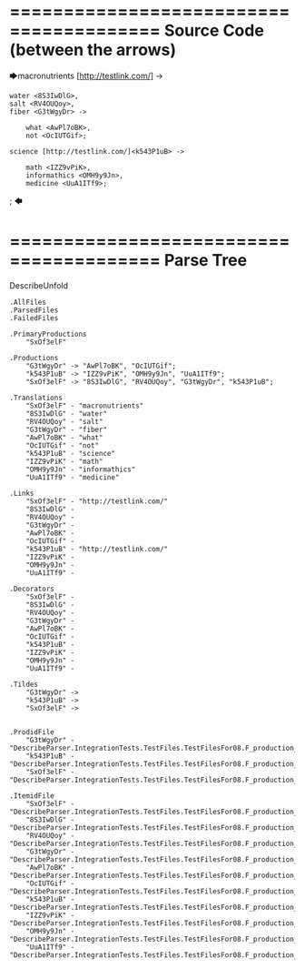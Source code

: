 ========================================
Source Code (between the arrows)
========================================

🡆macronutrients [http://testlink.com/]<SxOf3elF> ->

	water <8S3IwDlG>,
    salt <RV4OUQoy>,
    fiber <G3tWgyDr> ->

        what <AwPl7oBK>,
        not <OcIUTGif>;
	
	science [http://testlink.com/]<k543P1uB> ->
		
		math <IZZ9vPiK>,
		informathics <OMH9y9Jn>,
		medicine <UuA1ITf9>;
;
🡄

========================================
Parse Tree
========================================
DescribeUnfold

    .AllFiles
    .ParsedFiles
    .FailedFiles

    .PrimaryProductions
        "SxOf3elF" 

    .Productions
        "G3tWgyDr" -> "AwPl7oBK", "OcIUTGif";
        "k543P1uB" -> "IZZ9vPiK", "OMH9y9Jn", "UuA1ITf9";
        "SxOf3elF" -> "8S3IwDlG", "RV4OUQoy", "G3tWgyDr", "k543P1uB";

    .Translations
        "SxOf3elF" - "macronutrients"
        "8S3IwDlG" - "water"
        "RV4OUQoy" - "salt"
        "G3tWgyDr" - "fiber"
        "AwPl7oBK" - "what"
        "OcIUTGif" - "not"
        "k543P1uB" - "science"
        "IZZ9vPiK" - "math"
        "OMH9y9Jn" - "informathics"
        "UuA1ITf9" - "medicine"

    .Links
        "SxOf3elF" - "http://testlink.com/"
        "8S3IwDlG" - 
        "RV4OUQoy" - 
        "G3tWgyDr" - 
        "AwPl7oBK" - 
        "OcIUTGif" - 
        "k543P1uB" - "http://testlink.com/"
        "IZZ9vPiK" - 
        "OMH9y9Jn" - 
        "UuA1ITf9" - 

    .Decorators
        "SxOf3elF" - 
        "8S3IwDlG" - 
        "RV4OUQoy" - 
        "G3tWgyDr" - 
        "AwPl7oBK" - 
        "OcIUTGif" - 
        "k543P1uB" - 
        "IZZ9vPiK" - 
        "OMH9y9Jn" - 
        "UuA1ITf9" - 

    .Tildes
        "G3tWgyDr" -> 
        "k543P1uB" -> 
        "SxOf3elF" -> 


    .ProdidFile
        "G3tWgyDr" - "DescribeParser.IntegrationTests.TestFiles.TestFilesFor08.F_production_in_production5.ds"
        "k543P1uB" - "DescribeParser.IntegrationTests.TestFiles.TestFilesFor08.F_production_in_production5.ds"
        "SxOf3elF" - "DescribeParser.IntegrationTests.TestFiles.TestFilesFor08.F_production_in_production5.ds"

    .ItemidFile
        "SxOf3elF" - "DescribeParser.IntegrationTests.TestFiles.TestFilesFor08.F_production_in_production5.ds"
        "8S3IwDlG" - "DescribeParser.IntegrationTests.TestFiles.TestFilesFor08.F_production_in_production5.ds"
        "RV4OUQoy" - "DescribeParser.IntegrationTests.TestFiles.TestFilesFor08.F_production_in_production5.ds"
        "G3tWgyDr" - "DescribeParser.IntegrationTests.TestFiles.TestFilesFor08.F_production_in_production5.ds"
        "AwPl7oBK" - "DescribeParser.IntegrationTests.TestFiles.TestFilesFor08.F_production_in_production5.ds"
        "OcIUTGif" - "DescribeParser.IntegrationTests.TestFiles.TestFilesFor08.F_production_in_production5.ds"
        "k543P1uB" - "DescribeParser.IntegrationTests.TestFiles.TestFilesFor08.F_production_in_production5.ds"
        "IZZ9vPiK" - "DescribeParser.IntegrationTests.TestFiles.TestFilesFor08.F_production_in_production5.ds"
        "OMH9y9Jn" - "DescribeParser.IntegrationTests.TestFiles.TestFilesFor08.F_production_in_production5.ds"
        "UuA1ITf9" - "DescribeParser.IntegrationTests.TestFiles.TestFilesFor08.F_production_in_production5.ds"

